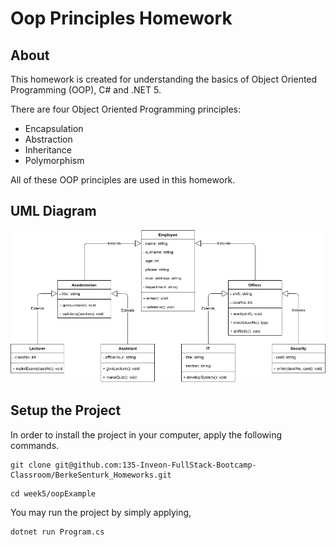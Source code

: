 # Oop Principles Homework

## About

This homework is created for understanding the basics of Object Oriented Programming (OOP), C# and .NET 5. 

There are four Object Oriented Programming principles:

- Encapsulation
- Abstraction
- Inheritance
- Polymorphism

All of these OOP principles are used in this homework.

## UML Diagram

![uml](./img/uml_diagram.png)

## Setup the Project

In order to install the project in your computer, apply the following commands.

```
git clone git@github.com:135-Inveon-FullStack-Bootcamp-Classroom/BerkeSenturk_Homeworks.git
```
```
cd week5/oopExample
```

You may run the project by simply applying,

```
dotnet run Program.cs
```